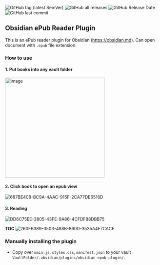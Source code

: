 ![GitHub tag (latest SemVer)](https://img.shields.io/github/v/tag/caronchen/obsidian-epub-plugin) ![GitHub all releases](https://img.shields.io/github/downloads/caronchen/obsidian-epub-plugin/total) ![GitHub Release Date](https://img.shields.io/github/release-date/caronchen/obsidian-epub-plugin) ![GitHub last commit](https://img.shields.io/github/last-commit/caronchen/obsidian-epub-plugin)

## Obsidian ePub Reader Plugin

This is an ePub reader plugin for Obsidian (https://obsidian.md). Can open document with `.epub` file extension.

### How to use

#### 1. Put books into any vault folder
<img width="326" alt="image" src="https://user-images.githubusercontent.com/150803/166110556-32f43b3c-fb54-4767-a8e1-005740359ade.png">

#### 2. Click book to open an epub view
![687BE408-BC9A-4AAC-915F-2CA77DE6516D](https://user-images.githubusercontent.com/150803/166110865-bcf2bade-f88b-40b9-855d-cffbd115132d.png)

#### 3. Reading
![DD6C75EE-3805-43FE-9A86-4CFDF88DBB75](https://user-images.githubusercontent.com/150803/166111153-637ed20c-c49d-4c75-90b8-14ebf4e30172.png)

**TOC**
![260FB389-0503-488B-860D-3535A4F7CACF](https://user-images.githubusercontent.com/150803/166111158-cde58136-8a8a-4d93-96bf-14b7d3f80ab2.png)

### Manually installing the plugin

- Copy over `main.js`, `styles.css`, `manifest.json` to your vault `VaultFolder/.obsidian/plugins/obsidian-epub-plugin/`.

